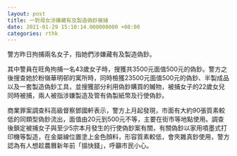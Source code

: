```yaml
---
layout: post
title: 一對母女涉嫌藏有及製造偽鈔被捕
date: 2021-01-29 15:10:14.000000000 +08:00
categories: rthk
---
```


警方昨日拘捕兩名女子，指她們涉嫌藏有及製造偽鈔。

其中警員在旺角拘捕一名43歲女子時，搜獲共3500元面值500元的偽鈔。警方之後搜查她於粉嶺華明邨的寓所時，同時檢獲23500元面值500元的偽鈔、半製成品以及一套製造偽鈔工具，並搜獲部分利用偽鈔購買的贓物，被捕女子的22歲女兒同時被捕，兩人被指涉嫌製造及管有偽製紙幣及行使偽鈔。

商業罪案調查科高級督察鄧國軒表示，警方上月起發現，巿面有大約90張質素較低的同類型偽鈔流出，面值由20元到500元不等，主要在街巿等地點使用。調查後鎖定被捕女子與至少5宗本月發生的行使偽鈔案有關，有關偽鈔以家用噴墨式打印機等製造，在金屬線位置塗上金色顏料，形容質素較低，會夾雜真鈔使用，警方認為有人想趁農曆新年前「搵快錢」，呼籲巿民小心。
